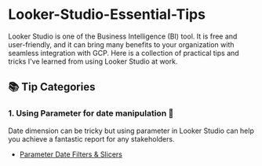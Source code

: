 # Looker-Studio-Essential-Tips
Looker Studio is one of the Business Intelligence (BI) tool. It is free and user-friendly, and it can bring many benefits to your organization with seamless integration with GCP.
Here is a collection of practical tips and tricks I've learned from using Looker Studio at work.

## 📚 Tip Categories

### 1. Using Parameter for date manipulation 📅
Date dimension can be tricky but using parameter in Looker Studio can help you achieve a fantastic report for any stakeholders.
- [Parameter Date Filters & Slicers](https://github.com/TanyamonSiri/Looker-Studio-Essential-Tips/tree/main/tips/parameter-date-filter.md)
